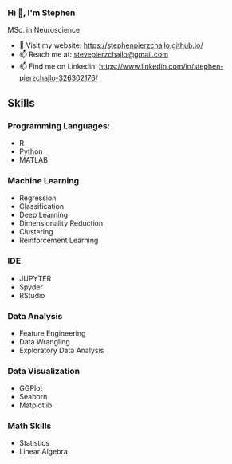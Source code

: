 ### Hi 👋, I'm Stephen
MSc. in Neuroscience

- 💬 Visit my website: https://stephenpierzchajlo.github.io/
- 📫 Reach me at: stevepierzchajlo@gmail.com
- 📫 Find me on Linkedin: https://www.linkedin.com/in/stephen-pierzchajlo-326302176/

## Skills
### Programming Languages:
- R
- Python
- MATLAB

### Machine Learning
- Regression
- Classification
- Deep Learning
- Dimensionality Reduction
- Clustering
- Reinforcement Learning

### IDE
- JUPYTER
- Spyder
- RStudio

### Data Analysis
- Feature Engineering
- Data Wrangling
- Exploratory Data Analysis

### Data Visualization
- GGPlot
- Seaborn
- Matplotlib

### Math Skills
- Statistics
- Linear Algebra

<!--
**StephenPierzchajlo/StephenPierzchajlo** is a ✨ _special_ ✨ repository because its `README.md` (this file) appears on your GitHub profile.



Here are some ideas to get you started:

 🔭 I’m currently working on ...
- 🌱 I’m currently learning ...
- 👯 I’m looking to collaborate on ...
- 🤔 I’m looking for help with ...
- 💬 Ask me about ...
- 📫 How to reach me: ...
- 😄 Pronouns: ...
- ⚡ Fun fact: ...
-->
